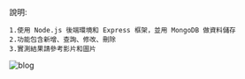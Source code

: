 說明:
    
    1.使用 Node.js 後端環境和 Express 框架，並用 MongoDB 做資料儲存
    2.功能包含新增、查詢、修改、刪除
    3.實測結果請參考影片和圖片
![blog](https://github.com/kartg0046920/Blog/assets/65480821/3748e72b-e49d-4280-be97-4b3b7c0464c5)
